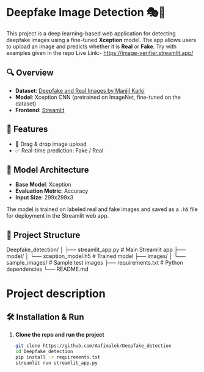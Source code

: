 # Deepfake Image Detection 🎭🧠

This project is a deep learning-based web application for detecting deepfake images using a fine-tuned **Xception** model. The app allows users to upload an image and predicts whether it is **Real** or **Fake**.
Try with examples given in the repo 
Live Link:- https://image-verifier.streamlit.app/

## 🔍 Overview

- **Dataset**: [Deepfake and Real Images by Manjil Karki](https://www.kaggle.com/datasets/manjilkarki/deepfake-and-real-images)
- **Model**: Xception CNN (pretrained on ImageNet, fine-tuned on the dataset)
- **Frontend**: [Streamlit](https://streamlit.io/)
  

## 🚀 Features

- 🔄 Drag & drop image upload
- ✅ Real-time prediction: Fake / Real



## 🧠 Model Architecture

- **Base Model**: Xception
- **Evaluation Metric**: Accuracy
- **Input Size**: 299x299x3

The model is trained on labeled real and fake images and saved as a `.h5` file for deployment in the Streamlit web app.

## 📁 Project Structure
Deepfake_detection/ │ ├── streamlit_app.py # Main Streamlit app ├── model/ │ └── xception_model.h5 # Trained model ├── images/ │ └── sample_images/ # Sample test images ├── requirements.txt # Python dependencies └── README.md 

# Project description

## 🛠️ Installation & Run

1. **Clone the repo and run the project**
   ```bash
   git clone https://github.com/Aafimalek/Deepfake_detection
   cd Deepfake_detection
   pip install -r requirements.txt
   streamlit run streamlit_app.py


